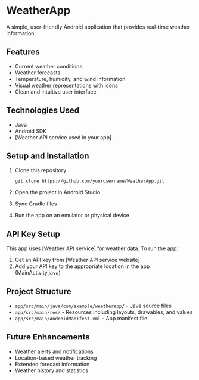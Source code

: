 # WeatherApp

A simple, user-friendly Android application that provides real-time weather information.

## Features

- Current weather conditions
- Weather forecasts
- Temperature, humidity, and wind information
- Visual weather representations with icons
- Clean and intuitive user interface

## Technologies Used

- Java
- Android SDK
- [Weather API service used in your app]

## Setup and Installation

1. Clone this repository
   ```
   git clone https://github.com/yourusername/WeatherApp.git
   ```

2. Open the project in Android Studio

3. Sync Gradle files

4. Run the app on an emulator or physical device

## API Key Setup

This app uses [Weather API service] for weather data. To run the app:

1. Get an API key from [Weather API service website]
2. Add your API key to the appropriate location in the app (MainActivity.java)

## Project Structure

- `app/src/main/java/com/example/weatherapp/` - Java source files
- `app/src/main/res/` - Resources including layouts, drawables, and values
- `app/src/main/AndroidManifest.xml` - App manifest file

## Future Enhancements

- Weather alerts and notifications
- Location-based weather tracking
- Extended forecast information
- Weather history and statistics
